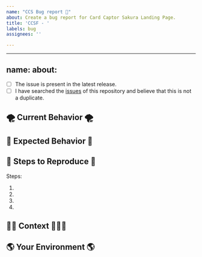 ```yaml
---
name: "CCS Bug report 🐛"
about: Create a bug report for Card Captor Sakura Landing Page.
title: 'CCSF - '
labels: bug
assignees: ''

---
```


---
name: 
about: 
---

<!-- Provide a general summary of the issue in the Title above -->

<!--
  Thank you very much for contributing to CCS by creating an issue!
  To avoid duplicate issues we ask you to check off the following list.
-->

<!-- Checked checkbox should look like this: [x] -->

* [ ] The issue is present in the latest release.
* [ ] I have searched the [issues](https://github.com/Fight-Like-a-Girl/release-ccs-frontend/issues) of this repository and believe that this is not a duplicate.

## 🌪 Current Behavior 🌪

<!-- Describe what happens instead of the expected behavior. -->

## 🌸 Expected Behavior 🌸

<!-- Describe what should happen. -->

## 💫 Steps to Reproduce 💫

<!-- Enumerate the steps in the app to reproduce the issue -->

Steps:

1.
2.
3.
4.

## 🧚🏻 Context 🧚🏻‍♂️

<!--
  What are you trying to accomplish? How has this issue affected you?
  Providing context helps us come up with a solution that is most useful in the real world.
-->

## 🌎 Your Environment 🌎

<!-- Include as many relevant details about the environment with which you experienced the bug. -->
